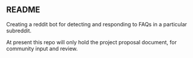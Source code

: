 ## README

Creating a reddit bot for detecting and responding to FAQs in a particular subreddit.

At present this repo will only hold the project proposal document, for community input and review.